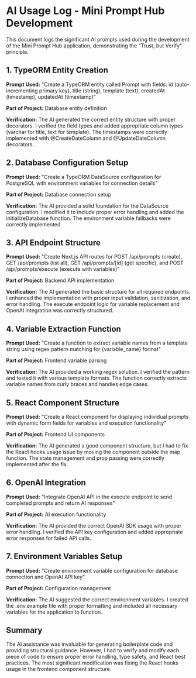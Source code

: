 # AI Usage Log - Mini Prompt Hub Development

This document logs the significant AI prompts used during the development of the Mini Prompt Hub application, demonstrating the "Trust, but Verify" principle.

## 1. TypeORM Entity Creation
**Prompt Used:** "Create a TypeORM entity called Prompt with fields: id (auto-incrementing primary key), title (string), template (text), createdAt (timestamp), updatedAt (timestamp)"

**Part of Project:** Database entity definition

**Verification:** The AI generated the correct entity structure with proper decorators. I verified the field types and added appropriate column types (varchar for title, text for template). The timestamps were correctly implemented with @CreateDateColumn and @UpdateDateColumn decorators.

## 2. Database Configuration Setup
**Prompt Used:** "Create a TypeORM DataSource configuration for PostgreSQL with environment variables for connection details"

**Part of Project:** Database connection setup

**Verification:** The AI provided a solid foundation for the DataSource configuration. I modified it to include proper error handling and added the initializeDatabase function. The environment variable fallbacks were correctly implemented.

## 3. API Endpoint Structure
**Prompt Used:** "Create Next.js API routes for POST /api/prompts (create), GET /api/prompts (list all), GET /api/prompts/[id] (get specific), and POST /api/prompts/execute (execute with variables)"

**Part of Project:** Backend API implementation

**Verification:** The AI generated the basic structure for all required endpoints. I enhanced the implementation with proper input validation, sanitization, and error handling. The execute endpoint logic for variable replacement and OpenAI integration was correctly structured.

## 4. Variable Extraction Function
**Prompt Used:** "Create a function to extract variable names from a template string using regex pattern matching for {variable_name} format"

**Part of Project:** Frontend variable parsing

**Verification:** The AI provided a working regex solution. I verified the pattern and tested it with various template formats. The function correctly extracts variable names from curly braces and handles edge cases.

## 5. React Component Structure
**Prompt Used:** "Create a React component for displaying individual prompts with dynamic form fields for variables and execution functionality"

**Part of Project:** Frontend UI components

**Verification:** The AI generated a good component structure, but I had to fix the React hooks usage issue by moving the component outside the map function. The state management and prop passing were correctly implemented after the fix.

## 6. OpenAI Integration
**Prompt Used:** "Integrate OpenAI API in the execute endpoint to send completed prompts and return AI responses"

**Part of Project:** AI execution functionality

**Verification:** The AI provided the correct OpenAI SDK usage with proper error handling. I verified the API key configuration and added appropriate error responses for failed API calls.

## 7. Environment Variables Setup
**Prompt Used:** "Create environment variable configuration for database connection and OpenAI API key"

**Part of Project:** Configuration management

**Verification:** The AI suggested the correct environment variables. I created the .env.example file with proper formatting and included all necessary variables for the application to function.

## Summary
The AI assistance was invaluable for generating boilerplate code and providing structural guidance. However, I had to verify and modify each piece of code to ensure proper error handling, type safety, and React best practices. The most significant modification was fixing the React hooks usage in the frontend component structure. 